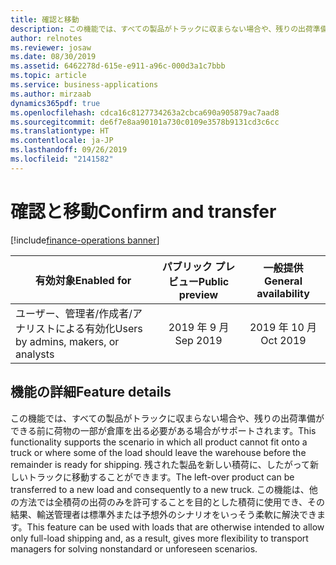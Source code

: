 ```yaml
---
title: 確認と移動
description: この機能では、すべての製品がトラックに収まらない場合や、残りの出荷準備ができる前に荷物の一部が倉庫を出る必要がある場合がサポートされます。
author: relnotes
ms.reviewer: josaw
ms.date: 08/30/2019
ms.assetid: 6462278d-615e-e911-a96c-000d3a1c7bbb
ms.topic: article
ms.service: business-applications
ms.author: mirzaab
dynamics365pdf: true
ms.openlocfilehash: cdca16c8127734263a2cbca690a905879ac7aad8
ms.sourcegitcommit: de6f7e8aa90101a730c0109e3578b9131cd3c6cc
ms.translationtype: HT
ms.contentlocale: ja-JP
ms.lasthandoff: 09/26/2019
ms.locfileid: "2141582"
---
```

# <a name="confirm-and-transfer"></a><span data-ttu-id="23caa-103">確認と移動</span><span class="sxs-lookup"><span data-stu-id="23caa-103">Confirm and transfer</span></span>
[!include[finance-operations banner](../includes/finance-operations.md)]

| <span data-ttu-id="23caa-104">有効対象</span><span class="sxs-lookup"><span data-stu-id="23caa-104">Enabled for</span></span>    |  <span data-ttu-id="23caa-105">パブリック プレビュー</span><span class="sxs-lookup"><span data-stu-id="23caa-105">Public preview</span></span> | <span data-ttu-id="23caa-106">一般提供</span><span class="sxs-lookup"><span data-stu-id="23caa-106">General availability</span></span> | 
| ---------- | :----------: |:----------: |
|<span data-ttu-id="23caa-107">ユーザー、管理者/作成者/アナリストによる有効化</span><span class="sxs-lookup"><span data-stu-id="23caa-107">Users by admins, makers, or analysts</span></span>|<span data-ttu-id="23caa-108">2019 年 9 月</span><span class="sxs-lookup"><span data-stu-id="23caa-108">Sep 2019</span></span>| <span data-ttu-id="23caa-109">2019 年 10 月</span><span class="sxs-lookup"><span data-stu-id="23caa-109">Oct 2019</span></span>|






## <a name="feature-details"></a><span data-ttu-id="23caa-110">機能の詳細</span><span class="sxs-lookup"><span data-stu-id="23caa-110">Feature details</span></span>
<!--feature detail start -->
<span data-ttu-id="23caa-111">この機能では、すべての製品がトラックに収まらない場合や、残りの出荷準備ができる前に荷物の一部が倉庫を出る必要がある場合がサポートされます。</span><span class="sxs-lookup"><span data-stu-id="23caa-111">This functionality supports the scenario in which all product cannot fit onto a truck or where some of the load should leave the warehouse before the remainder is ready for shipping.</span></span> <span data-ttu-id="23caa-112">残された製品を新しい積荷に、したがって新しいトラックに移動することができます。</span><span class="sxs-lookup"><span data-stu-id="23caa-112">The left-over product can be transferred to a new load and consequently to a new truck.</span></span> <span data-ttu-id="23caa-113">この機能は、他の方法では全積荷の出荷のみを許可することを目的とした積荷に使用でき、その結果、輸送管理者は標準外または予想外のシナリオをいっそう柔軟に解決できます。</span><span class="sxs-lookup"><span data-stu-id="23caa-113">This feature can be used with loads that are otherwise intended to allow only full-load shipping and, as a result, gives more flexibility to transport managers for solving nonstandard or unforeseen scenarios.</span></span>
<!--feature detail end -->











